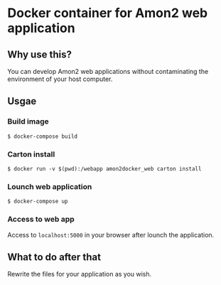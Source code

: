 # Docker container for Amon2 web application

## Why use this?

You can develop Amon2 web applications without contaminating the environment of your host computer.

## Usgae

### Build image

```
$ docker-compose build
```

### Carton install

```
$ docker run -v $(pwd):/webapp amon2docker_web carton install
```

### Lounch web application

```
$ docker-compose up
```

### Access to web app

Access to `localhost:5000` in your browser after lounch the application.

## What to do after that

Rewrite the files for your application as you wish.
